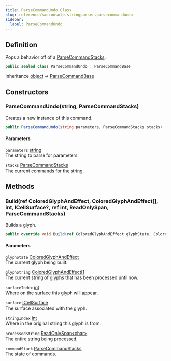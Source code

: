 ```yaml
---
title: ParseCommandUndo Class
slug: reference/sadconsole.stringparser.parsecommandundo
sidebar:
  label: ParseCommandUndo
---
```

## Definition

Pops a behavior off of a [ParseCommandStacks](../sadconsole.stringparser.parsecommandstacks/).

```csharp title="C#"
public sealed class ParseCommandUndo : ParseCommandBase
```

Inheritance [object](https://learn.microsoft.com/dotnet/api/system.object/) → [ParseCommandBase](../sadconsole.stringparser.parsecommandbase/)

## Constructors

### ParseCommandUndo(string, ParseCommandStacks)

Creates a new instance of this command.

```csharp title="C#"
public ParseCommandUndo(string parameters, ParseCommandStacks stacks)
```

#### Parameters

`parameters` [string](https://learn.microsoft.com/dotnet/api/system.string/)  
The string to parse for parameters.

`stacks` [ParseCommandStacks](../sadconsole.stringparser.parsecommandstacks/)  
The current commands for the string.


## Methods

### Build(ref ColoredGlyphAndEffect, ColoredGlyphAndEffect[], int, ICellSurface?, ref int, ReadOnlySpan<char>, ParseCommandStacks)

Builds a glyph.

```csharp title="C#"
public override void Build(ref ColoredGlyphAndEffect glyphState, ColoredGlyphAndEffect[] glyphString, int surfaceIndex, ICellSurface? surface, ref int stringIndex, ReadOnlySpan<char> processedString, ParseCommandStacks commandStack)
```

#### Parameters

`glyphState` [ColoredGlyphAndEffect](../sadconsole.coloredglyphandeffect/)  
The current glyph being built.

`glyphString` [ColoredGlyphAndEffect[]](../sadconsole.coloredglyphandeffect/)  
The current string of glyphs that has been processed until now.

`surfaceIndex` [int](https://learn.microsoft.com/dotnet/api/system.int32/)  
Where on the surface this glyph will appear.

`surface` [ICellSurface](../sadconsole.icellsurface/)  
The surface associated with the glyph.

`stringIndex` [int](https://learn.microsoft.com/dotnet/api/system.int32/)  
Where in the original string this glyph is from.

`processedString` [ReadOnlySpan\<char\>](https://learn.microsoft.com/dotnet/api/system.readonlyspan-1/)  
The entire string being processed.

`commandStack` [ParseCommandStacks](../sadconsole.stringparser.parsecommandstacks/)  
The state of commands.
